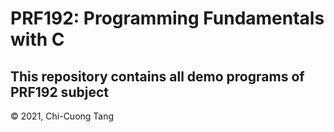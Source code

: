 # PRF192: Programming Fundamentals with C

## This repository contains all demo programs of PRF192 subject

© 2021, Chi-Cuong Tang
